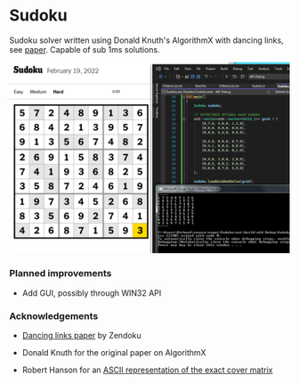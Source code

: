 # Sudoku

Sudoku solver written using Donald Knuth's AlgorithmX with dancing links, see [paper](https://arxiv.org/pdf/cs/0011047.pdf).
Capable of sub 1ms solutions.

![Solving NYTimes Hard puzzle](https://raw.githubusercontent.com/richhaar/DancingLinksSudoku/main/img/sudoku.png)

### Planned improvements

* Add GUI, possibly through WIN32 API

### Acknowledgements

* [Dancing links paper](https://garethrees.org/2007/06/10/zendoku-generation/) by Zendoku

* Donald Knuth for the original paper on AlgorithmX

* Robert Hanson for an [ASCII representation of the exact cover matrix](https://www.stolaf.edu/people/hansonr/sudoku/exactcovermatrix.htm)

